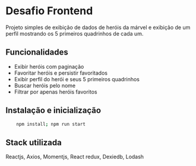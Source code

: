 
# Desafio Frontend

Projeto simples de exibição de dados de heróis da márvel e exibição de um perfil mostrando os 5 primeiros quadrinhos de cada um.


## Funcionalidades

- Exibir heróis com paginação
- Favoritar heróis e persistir favoritados
- Exibir perfil do herói e seus 5 primeiros quadrinhos
- Buscar heróis pelo nome
- Filtrar por apenas heróis favoritos


## Instalação e inicialização

```bash
    npm install; npm run start
```


    
## Stack utilizada

Reactjs, Axios, Momentjs, React redux, Dexiedb, Lodash

